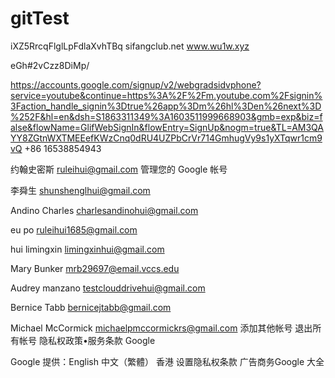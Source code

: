 # gitTest

iXZ5RrcqFlglLpFdlaXvhTBq
sifangclub.net
www.wu1w.xyz


eGh#2vCzz8DiMp/

https://accounts.google.com/signup/v2/webgradsidvphone?service=youtube&continue=https%3A%2F%2Fm.youtube.com%2Fsignin%3Faction_handle_signin%3Dtrue%26app%3Dm%26hl%3Den%26next%3D%252F&hl=en&dsh=S1863311349%3A1603511999668903&gmb=exp&biz=false&flowName=GlifWebSignIn&flowEntry=SignUp&nogm=true&TL=AM3QAYY8ZGtnWXTMEEefKWzCnq0dRU4UZPbCrVr714GmhugVy9s1yXTqwr1cm9vQ
+86 16538854943
 

约翰史密斯
ruleihui@gmail.com
管理您的 Google 帐号

李舜生
shunshenglhui@gmail.com

Andino Charles
charlesandinohui@gmail.com

eu po
ruleihui1685@gmail.com

hui limingxin
limingxinhui@gmail.com

Mary Bunker
mrb29697@email.vccs.edu

Audrey manzano
testclouddrivehui@gmail.com

Bernice Tabb
bernicejtabb@gmail.com

Michael McCormick
michaelpmccormickrs@gmail.com
添加其他帐号
退出所有帐号
隐私权政策•服务条款
Google

Google 提供：English 中文（繁體）
香港
设置隐私权条款
广告商务Google 大全
